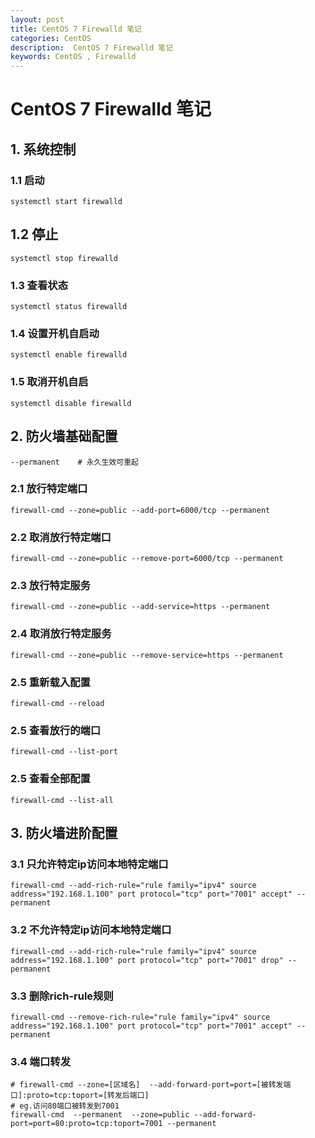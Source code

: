 ```yaml
---
layout: post
title: CentOS 7 Firewalld 笔记
categories: CentOS
description:  CentOS 7 Firewalld 笔记
keywords: CentOS , Firewalld 
---
```


# CentOS 7 Firewalld 笔记

## 1. 系统控制

### 1.1 启动

```shell
systemctl start firewalld
```

## 1.2 停止

```shell
systemctl stop firewalld
```

### 1.3 查看状态

```shell
systemctl status firewalld
```

### 1.4 设置开机自启动

```shell
systemctl enable firewalld
```

### 1.5 取消开机自启

```shell
systemctl disable firewalld
```



## 2. 防火墙基础配置

```shell
--permanent    # 永久生效可重起
```

### 2.1 放行特定端口

```shell
firewall-cmd --zone=public --add-port=6000/tcp --permanent
```
### 2.2 取消放行特定端口
```shell
firewall-cmd --zone=public --remove-port=6000/tcp --permanent
```

### 2.3 放行特定服务

```shell
firewall-cmd --zone=public --add-service=https --permanent
```
### 2.4 取消放行特定服务

```shell
firewall-cmd --zone=public --remove-service=https --permanent
```

### 2.5 重新载入配置
```shell
firewall-cmd --reload
```
### 2.5 查看放行的端口
```shell
firewall-cmd --list-port
```
### 2.5 查看全部配置
```shell
firewall-cmd --list-all
```



## 3. 防火墙进阶配置

### 3.1 只允许特定ip访问本地特定端口
```shell
firewall-cmd --add-rich-rule="rule family="ipv4" source address="192.168.1.100" port protocol="tcp" port="7001" accept" --permanent
```

### 3.2 不允许特定ip访问本地特定端口

```shell
firewall-cmd --add-rich-rule="rule family="ipv4" source address="192.168.1.100" port protocol="tcp" port="7001" drop" --permanent
```

### 3.3 删除rich-rule规则

```shell
firewall-cmd --remove-rich-rule="rule family="ipv4" source address="192.168.1.100" port protocol="tcp" port="7001" accept" --permanent
```

### 3.4 端口转发

```shell
# firewall-cmd --zone=[区域名]  --add-forward-port=port=[被转发端口]:proto=tcp:toport=[转发后端口]   
# eg.访问80端口被转发到7001 
firewall-cmd  --permanent  --zone=public --add-forward-port=port=80:proto=tcp:toport=7001 --permanent 
```

